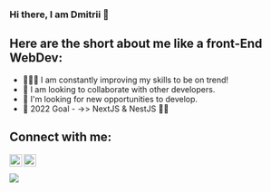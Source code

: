 ### Hi there, I am Dmitrii 👋


<!--
**dimsp1369/dimsp1369** is a ✨ _special_ ✨ repository because its `README.md` (this file) appears on your GitHub profile.
-->
## Here are the short about me like a front-End WebDev:

- 👨🏻‍💻 I am constantly improving my skills to be on trend!
- 👯 I am looking to collaborate with other developers.
- 🔎 I'm looking for new opportunities to develop.
- 🥅 2022 Goal - ->> NextJS & NestJS 💪🏼


## Connect with me:
[<img align="left" alt="codeSTACKr | LinkedIn" width="22px" src="https://cdn.jsdelivr.net/npm/simple-icons@v3/icons/linkedin.svg" />][linkedin]
[<img align="left" alt="codeSTACKr | LinkedIn" width="22px" src="https://cdn.jsdelivr.net/npm/simple-line-icons@2.5.5/src/svgs/social-facebook.svg" />][facebook]

<br />
<br />
<img src='https://www.codewars.com/users/Dimsp1369/badges/large'/>

[linkedin]: https://www.linkedin.com/in/dmitrii-spiridonov-432b2aa4/
[facebook]: https://www.facebook.com/profile.php?id=100008154395666
